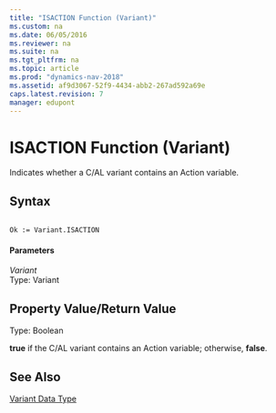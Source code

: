 ```yaml
---
title: "ISACTION Function (Variant)"
ms.custom: na
ms.date: 06/05/2016
ms.reviewer: na
ms.suite: na
ms.tgt_pltfrm: na
ms.topic: article
ms.prod: "dynamics-nav-2018"
ms.assetid: af9d3067-52f9-4434-abb2-267ad592a69e
caps.latest.revision: 7
manager: edupont
---
```

# ISACTION Function (Variant)
Indicates whether a C/AL variant contains an Action variable.  
  
## Syntax  
  
```  
  
Ok := Variant.ISACTION  
```  
  
#### Parameters  
 *Variant*  
 Type: Variant  
  
## Property Value/Return Value  
 Type: Boolean  
  
 **true** if the C/AL variant contains an Action variable; otherwise, **false**.  
  
## See Also  
 [Variant Data Type](Variant-Data-Type.md)